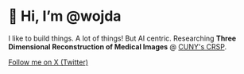 # 👋 Hi, I’m @wojda

I like to build things. A lot of things! But AI centric.
Researching **Three Dimensional Reconstruction of Medical Images** @ [CUNY's CRSP](https://www.cuny.edu/research/research-development-programs/student-programs/undergraduate-programs/cuny-research-scholars-program/).

[Follow me on X (Twitter)](https://twitter.com/filip_w000)


<!---
polooner/polooner is a ✨ special ✨ repository because its `README.md` (this file) appears on your GitHub profile.
You can click the Preview link to take a look at your changes.
--->

